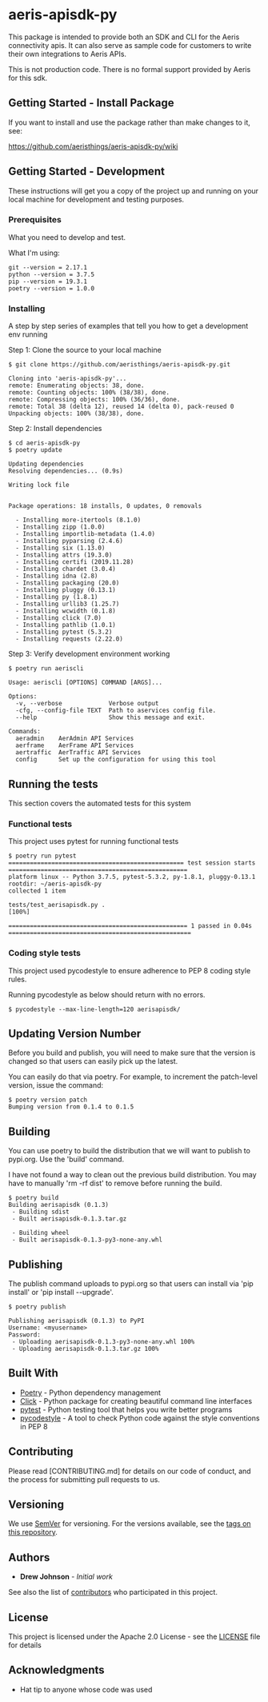 # aeris-apisdk-py
This package is intended to provide both an SDK and CLI for the Aeris connectivity apis. It can also serve as sample code for customers to write their own integrations to Aeris APIs.

This is not production code. There is no formal support provided by Aeris for this sdk.


## Getting Started - Install Package

If you want to install and use the package rather than make changes to it, see:

https://github.com/aeristhings/aeris-apisdk-py/wiki

## Getting Started - Development

These instructions will get you a copy of the project up and running on your local machine for development and testing purposes.

### Prerequisites

What you need to develop and test.

What I'm using:

```
git --version = 2.17.1
python --version = 3.7.5
pip --version = 19.3.1
poetry --version = 1.0.0
```

### Installing

A step by step series of examples that tell you how to get a development env running

Step 1: Clone the source to your local machine

```
$ git clone https://github.com/aeristhings/aeris-apisdk-py.git

Cloning into 'aeris-apisdk-py'...
remote: Enumerating objects: 38, done.
remote: Counting objects: 100% (38/38), done.
remote: Compressing objects: 100% (36/36), done.
remote: Total 38 (delta 12), reused 14 (delta 0), pack-reused 0
Unpacking objects: 100% (38/38), done.
```

Step 2: Install dependencies

```
$ cd aeris-apisdk-py
$ poetry update

Updating dependencies
Resolving dependencies... (0.9s)

Writing lock file


Package operations: 18 installs, 0 updates, 0 removals

  - Installing more-itertools (8.1.0)
  - Installing zipp (1.0.0)
  - Installing importlib-metadata (1.4.0)
  - Installing pyparsing (2.4.6)
  - Installing six (1.13.0)
  - Installing attrs (19.3.0)
  - Installing certifi (2019.11.28)
  - Installing chardet (3.0.4)
  - Installing idna (2.8)
  - Installing packaging (20.0)
  - Installing pluggy (0.13.1)
  - Installing py (1.8.1)
  - Installing urllib3 (1.25.7)
  - Installing wcwidth (0.1.8)
  - Installing click (7.0)
  - Installing pathlib (1.0.1)
  - Installing pytest (5.3.2)
  - Installing requests (2.22.0)
```

Step 3: Verify development environment working

```
$ poetry run aeriscli

Usage: aeriscli [OPTIONS] COMMAND [ARGS]...

Options:
  -v, --verbose             Verbose output
  -cfg, --config-file TEXT  Path to aservices config file.
  --help                    Show this message and exit.

Commands:
  aeradmin    AerAdmin API Services
  aerframe    AerFrame API Services
  aertraffic  AerTraffic API Services
  config      Set up the configuration for using this tool
```



## Running the tests

This section covers the automated tests for this system

### Functional tests

This project uses pytest for running functional tests

```
$ poetry run pytest
================================================= test session starts ==================================================
platform linux -- Python 3.7.5, pytest-5.3.2, py-1.8.1, pluggy-0.13.1
rootdir: ~/aeris-apisdk-py
collected 1 item

tests/test_aerisapisdk.py .                                                                                      [100%]

================================================== 1 passed in 0.04s ===================================================
```

### Coding style tests

This project used pycodestyle to ensure adherence to PEP 8 coding style rules.

Running pycodestyle as below should return with no errors.

```
$ pycodestyle --max-line-length=120 aerisapisdk/
```

## Updating Version Number
Before you build and publish, you will need to make sure that the version is changed so that users can easily pick up the latest.

You can easily do that via poetry. For example, to increment the patch-level version, issue the command:

```
$ poetry version patch
Bumping version from 0.1.4 to 0.1.5
```


## Building
You can use poetry to build the distribution that we will want to publish to pypi.org. Use the 'build' command.

I have not found a way to clean out the previous build distribution. You may have to manually 'rm -rf dist' to remove before running the build.

```
$ poetry build
Building aerisapisdk (0.1.3)
 - Building sdist
 - Built aerisapisdk-0.1.3.tar.gz

 - Building wheel
 - Built aerisapisdk-0.1.3-py3-none-any.whl
```

## Publishing
The publish command uploads to pypi.org so that users can install via 'pip install' or 'pip install --upgrade'.

```
$ poetry publish

Publishing aerisapisdk (0.1.3) to PyPI
Username: <myusername>
Password:
 - Uploading aerisapisdk-0.1.3-py3-none-any.whl 100%
 - Uploading aerisapisdk-0.1.3.tar.gz 100%
```

## Built With

* [Poetry](https://python-poetry.org/) - Python dependency management
* [Click](https://click.palletsprojects.com/en/7.x/) - Python package for creating beautiful command line interfaces
* [pytest](https://docs.pytest.org/en/latest/) - Python testing tool that helps you write better programs
* [pycodestyle](http://pycodestyle.pycqa.org/en/latest/index.html) -  A tool to check Python code against the style conventions in PEP 8

## Contributing

Please read [CONTRIBUTING.md] for details on our code of conduct, and the process for submitting pull requests to us.

## Versioning

We use [SemVer](http://semver.org/) for versioning. For the versions available, see the [tags on this repository](https://github.com/aerisiot/aeris-apisdk-py/tags). 

## Authors

* **Drew Johnson** - *Initial work*

See also the list of [contributors](https://github.com/aerisiot/aeris-apisdk-py/contributors) who participated in this project.

## License

This project is licensed under the Apache 2.0 License - see the [LICENSE](LICENSE) file for details

## Acknowledgments

* Hat tip to anyone whose code was used
